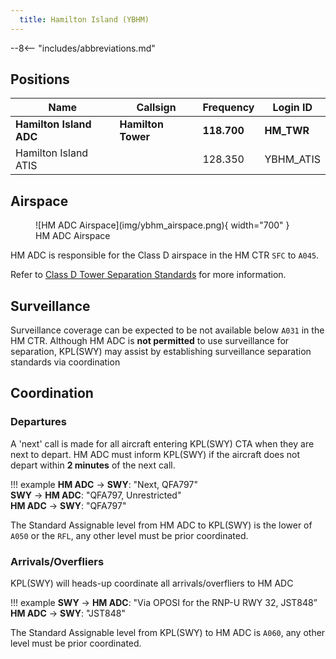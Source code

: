 ```yaml
---
  title: Hamilton Island (YBHM)
---
```


--8<-- "includes/abbreviations.md"

## Positions

| Name | Callsign | Frequency | Login ID |
| ---- | -------- | --------- | ---------------- |
| **Hamilton Island ADC** | **Hamilton Tower** | **118.700** | **HM_TWR** |
| Hamilton Island ATIS |  | 128.350 | YBHM_ATIS |

## Airspace

<figure markdown>
![HM ADC Airspace](img/ybhm_airspace.png){ width="700" }
  <figcaption>HM ADC Airspace</figcaption>
</figure>

HM ADC is responsible for the Class D airspace in the HM CTR `SFC` to `A045`.

Refer to [Class D Tower Separation Standards](../../../separation-standards/classd) for more information.

## Surveillance
Surveillance coverage can be expected to be not available below `A031` in the HM CTR. Although HM ADC is **not permitted** to use surveillance for separation, KPL(SWY) may assist by establishing surveillance separation standards via coordination

## Coordination
### Departures
A 'next' call is made for all aircraft entering KPL(SWY) CTA when they are next to depart. HM ADC must inform KPL(SWY) if the aircraft does not depart within **2 minutes** of the next call.

!!! example
    <span class="hotline">**HM ADC** -> **SWY**</span>: "Next, QFA797"  
    <span class="hotline">**SWY** -> **HM ADC**</span>: "QFA797, Unrestricted"  
    <span class="hotline">**HM ADC** -> **SWY**</span>: "QFA797"

The Standard Assignable level from HM ADC to KPL(SWY) is the lower of `A050` or the `RFL`, any other level must be prior coordinated.

### Arrivals/Overfliers
KPL(SWY) will heads-up coordinate all arrivals/overfliers to HM ADC

!!! example
    <span class="hotline">**SWY** -> **HM ADC**</span>: "Via OPOSI for the RNP-U RWY 32, JST848”  
    <span class="hotline">**HM ADC** -> **SWY**</span>: "JST848"  

The Standard Assignable level from KPL(SWY) to HM ADC is `A060`, any other level must be prior coordinated.